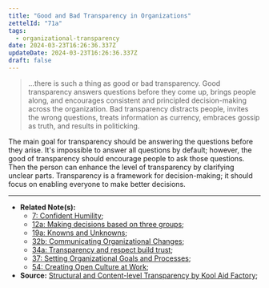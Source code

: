 ```yaml
---
title: "Good and Bad Transparency in Organizations"
zettelId: "71a"
tags:
  - organizational-transparency
date: 2024-03-23T16:26:36.337Z
updateDate: 2024-03-23T16:26:36.337Z
draft: false
---
```


>...there is such a thing as good or bad transparency. Good transparency answers questions before they come up, brings people along, and encourages consistent and principled decision-making across the organization. Bad transparency distracts people, invites the wrong questions, treats information as currency, embraces gossip as truth, and results in politicking.

The main goal for transparency should be answering the questions before they arise. It's impossible to answer all questions by default; however, the good of transparency should encourage people to ask those questions. Then the person can enhance the level of transparency by clarifying unclear parts. Transparency is a framework for decision-making; it should focus on enabling everyone to make better decisions.

---

- **Related Note(s):**
  - [7: Confident Humility](/notes/7/);
  - [12a: Making decisions based on three groups](/notes/12a/);
  - [19a: Knowns and Unknowns](/notes/19a/);
  - [32b: Communicating Organizational Changes](/notes/32b/);
  - [34a: Transparency and respect build trust](/notes/34a/);
  - [37: Setting Organizational Goals and Processes](/notes/37/);
  - [54: Creating Open Culture at Work](/notes/54/);
- **Source:** [Structural and Content-level Transparency by Kool Aid Factory](https://koolaidfactory.com/structural-transparency-vs-content-level-transparency/);
